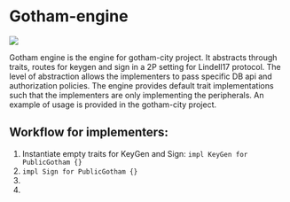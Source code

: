 # Gotham-engine
![](https://en.wikipedia.org/wiki/V6_engine#/media/File:IC_engine.jpg)

Gotham engine is the engine for gotham-city project. It abstracts through traits,
routes for keygen and sign in a 2P setting for Lindell17 protocol. The level of abstraction allows
the implementers to pass specific DB api and authorization policies. The engine provides default trait implementations
such that the implementers are only implementing the peripherals. An example of usage is provided in the gotham-city project.
## Workflow for implementers:
1. Instantiate empty traits for KeyGen and Sign:
   `impl KeyGen for PublicGotham {}` 
2. `impl Sign for PublicGotham {}`
2. 
2. 
